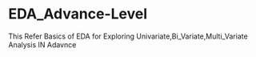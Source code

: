 # EDA_Advance-Level
This Refer Basics of EDA for Exploring Univariate,Bi_Variate,Multi_Variate Analysis IN Adavnce
